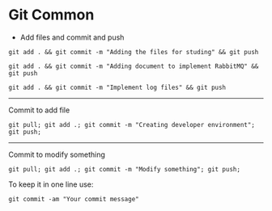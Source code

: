 # Git Common

- Add files and commit and push

```shell
git add . && git commit -m "Adding the files for studing" && git push

git add . && git commit -m "Adding document to implement RabbitMQ" && git push

git add . && git commit -m "Implement log files" && git push

```
---
Commit to add file
```shell
git pull; git add .; git commit -m "Creating developer environment"; git push;
```

---
Commit to modify something
```shell
git pull; git add .; git commit -m "Modify something"; git push;
```

To keep it in one line use:
```shell
git commit -am "Your commit message"
```